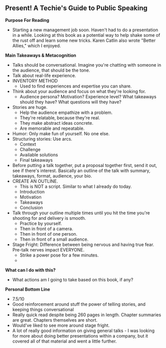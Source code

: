 ## Present! A Techie's Guide to Public Speaking

**Purpose For Reading**
- Starting a new management job soon. Haven't had to do a presentation in a while. Looking at this book as a potential way to help shake some of the rust off and learn some new tricks. Karen Catlin also wrote "Better Allies," which I enjoyed.
 
**Main Takeaways & Metacognition**
- Talks should be conversational. Imagine you're chatting with someone in the audience, that should be the tone.
- Talk about real-life experience.
- INVENTORY METHOD
	- Used to find experiences and expertise you can share.
- Think about your audience and focus on what they're looking for.
	- Audience persona? Motivation? Experience level? What takeaways should they have? What questions will they have?
- Stories are huge.
	- Help the audience empathize with a problem.
	- They're relatable, because they're real.
	- They make abstract ideas concrete.
	- Are memorable and repeatable.
- Humor: Only make fun of yourself. No one else.
- Structuring stories: Use arcs.
	- Context
	- Challenge
	- Available solutions
	- Final takeaways
- Before putting a talk together, put a proposal together first, send it out, see if there's interest. Basically an outline of the talk with summary, takeaways, format, audience, your bio.
- CREATE AN OUTLINE.
	- This is NOT a script. Similar to what I already do today.
	- Introduction
	- Motivation
	- Takeaways
	- Conclusion
- Talk through your outline multiple times until you hit the time you're shooting for and delivery is smooth.
	- Practice by yourself.
	- Then in front of a camera.
	- Then in front of one person.
	- Then in front of a small audience.
- Stage Fright: Difference between being nervous and having true fear. Pre-talk nerves impact EVERYONE.
	- Strike a power pose for a few minutes.
	- 

**What can I do with this?**
- What actions am I going to take based on this book, if any?

**Personal Bottom Line**
- 7.5/10
- Good reinforcement around stuff the power of telling stories, and keeping things conversational
- Really quick read despite being 260 pages in length. Chapter summaries are great. Chapters themselves are short.
- Would've liked to see more around stage fright.
- A lot of really good information on giving general talks - I was looking for more about doing better presentations within a company, but it covered all of that material and went a little further.

<!--stackedit_data:
eyJoaXN0b3J5IjpbMTkyNzk3ODkwMiwzNzI5NTM4NjcsMTIwMD
UzMjMxNl19
-->